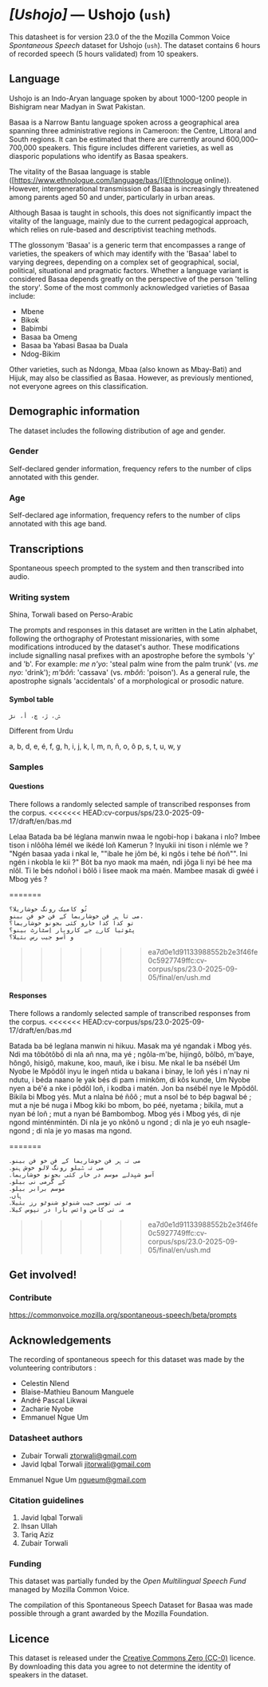 # *[Ushojo]* &mdash; Ushojo (`ush`)
This datasheet is for version 23.0 of the the Mozilla Common Voice *Spontaneous Speech* dataset 
for Ushojo (`ush`). The dataset contains 6 hours of recorded
speech (5 hours validated) from 10 speakers.

## Language
Ushojo is an Indo-Aryan language spoken by about 1000-1200 people in Bishigram near Madyan in Swat Pakistan.
<!-- {{LANGUAGE_DESCRIPTION}} -->

Basaa is a Narrow Bantu language spoken across a geographical area spanning three administrative regions in Cameroon: the Centre, Littoral and South regions. It can be estimated that there are currently around 600,000–700,000 speakers. This figure includes different varieties, as well as diasporic populations who identify as Basaa speakers.

The vitality of the Basaa language is stable ([https://www.ethnologue.com/language/bas/](Ethnologue online)). However, intergenerational transmission of Basaa is increasingly threatened among parents aged 50 and under, particularly in urban areas.

Although Basaa is taught in schools, this does not significantly impact the vitality of the language, mainly due to the current pedagogical approach, which relies on rule-based and descriptivist teaching methods.

TThe glossonym 'Basaa' is a generic term that encompasses a range of varieties, the speakers of which may identify with the 'Basaa' label to varying degrees, depending on a complex set of geographical, social, political, situational and pragmatic factors. Whether a language variant is considered Basaa depends greatly on the perspective of the person 'telling the story'. Some of the most commonly acknowledged varieties of Basaa include:
- Mbene
- Bikok
- Babimbi
- Basaa ba Omeng
- Basaa ba Yabasi 
Basaa ba Duala
- Ndog-Bikim

Other varieties, such as Ndonga, Mbaa (also known as Mbay-Bati) and Hijuk, may also be classified as Basaa. However, as previously mentioned, not everyone agrees on this classification.
<!-- Provide a brief (1-2 paragraph) description of your language -->

## Demographic information
The dataset includes the following distribution of age and gender.
<!-- You can get a lot of the information in this section from https://analyzer.cv-toolbox.web.tr/browse -->

### Gender
Self-declared gender information, frequency refers to the number of clips annotated with this gender.
<!-- {{GENDER_TABLE}} -->
<!-- @ AUTOMATICALLY GENERATED @ -->
<!-- | Gender | Frequency |
|--------|-----------|
| male, masculine | ? |
| undeclared | ? |
| female, feminine | ? | -->

### Age
Self-declared age information, frequency refers to the number of clips annotated with this age band.
<!-- {{AGE_TABLE}} -->
<!-- @ AUTOMATICALLY GENERATED @ -->
<!-- | Age band | Frequency |
|----------|-----------|
| teens | ? |
| twenties | ? |
| thirties | ? |
| fourties | ? |
| fifties | ? |
   ...if other age ranges are present in your data, add rows... -->

## Transcriptions
Spontaneous speech prompted to the system and then transcribed into audio.
<!-- {{TRANSCRIPTIONS_DESCRIPTION}} -->
<!-- A description of the transcription system used -->

### Writing system
Shina, Torwali based on Perso-Arabic
<!-- {{WRITING_SYSTEM_DESCRIPTION}} -->
<!-- @ OPTIONAL @ -->
<!-- A description of the writing system (or writing systems) used in the text corpus -->
The prompts and responses in this dataset are written in the Latin alphabet, following the orthography of Protestant missionaries, with some modifications introduced by the dataset's author. These modifications include signalling nasal prefixes with an apostrophe before the symbols 'y' and 'b'. For example:
*me n'yo*: 'steal palm wine from the palm trunk' (vs. *me nyo*: 'drink'); *m'bôñ*: 'cassava' (vs. *mbôñ*: 'poison'). As a general rule, the apostrophe signals 'accidentals' of a morphological or prosodic nature.

#### Symbol table
```ݜ، ڙ، ڇ، أ، نڑ ```

Different from Urdu
<!-- {{ALPHABET_TABLE}} -->
<!-- @ OPTIONAL @ -->
<!-- If the writing system is alphabetic, you can include the valid alphabet here -->
a, b, d, e, é, f, g, h, i, j, k, l, m, n, ñ, o, ô p, s, t, u, w, y

### Samples

#### Questions
There follows a randomly selected sample of transcribed responses from the corpus.
<<<<<<< HEAD:cv-corpus/sps/23.0-2025-09-17/draft/en/bas.md

Lelaa Batada ba bé léglana manwin nwaa le ngobi-hop i bakana i nlo?
Imbee tison i nlôôha lémél we ikédé loñ Kamerun ? Inyukii ini tison i nlémle we ?
"Ngén basaa yada i nkal le, ""ibale he jôm bé, ki ngôs i tehe bé ñoñ"". Ini ngén i nkobla le kii ?"
Bôt ba nyo maok ma maén, ndi jôga li nyi bé hee ma nlôl. Ti le bés ndoñol i bôlô i lisee maok ma maén.
Mambee masak di gwéé i Mbog yés ?

=======
```
تُو کامیک رونگ خوشاریلا؟
می تا ہر فن خوشاریما کے فن خو فن بینو.
تو کدا کدا خارو کئی بجونو خوشاریما؟
پٹوئیا کارے جے کاروبار اِسٹارٹ بینو؟
و آسو جیب رس بئیلا؟
```
>>>>>>> ea7d0e1d91133988552b2e3f46fe0c5927749ffc:cv-corpus/sps/23.0-2025-09-05/final/en/ush.md
<!-- {{QUESTIONS_SAMPLE}} -->

#### Responses
There follows a randomly selected sample of transcribed responses from the corpus.
<<<<<<< HEAD:cv-corpus/sps/23.0-2025-09-17/draft/en/bas.md

Batada ba bé leglana manwin ni hikuu.
Masak ma yé ngandak i Mbog yés. Ndi ma tôbôtôbô di nla añ nna, ma yé ; ngôla-m'be, hijingô, bôlbô, m'baye, hôngô, hisigô, makune, koo, mauñ, ike i bisu.
Me nkal le ba nsébél Um Nyobe le Mpôdôl  inyu le ingeñ ntida u bakana i binay, le loñ yés i n'nay ni ndutu, i béda naano le yak bés di pam i minkôm, di kôs kunde, Um Nyobe nyen a bé'é a nke i pôdôl loñ, i kodba i matén. Jon ba nsébél nye le Mpôdôl.
Bikila bi Mbog yés. Mut a nlalna bé ñôô ; mut a nsol bé to bép bagwal bé ; mut a nje bé nuga i Mbog kiki bo mbom, bo péé, nyetama ; bikila, mut a nyan bé loñ ; mut a nyan bé Bambombog.
Mbog yés i Mbog yés, di nje ngond minténmintén. Di nla je yo nkônô u ngond ; di nla je yo euh nsagle-ngond ; di nla je yo masas ma ngond.

=======
```
می تہ ہر فن خوشاریما کے فن خو فن بینو۔
می تہ ݜیلو رونگ لالو خوش ہنو۔
آسو شیِدلے موسم در خار کئی بجونو خوشاریما۔
کے گرمی نی بیلو۔
موسم برابر بیلو۔
ہاں۔
مہ تی توسی جیب شنوٹو شنوٹو رز بئیلا۔
مہ تی کامن وائس بارا در تپوس کیلا۔
```
>>>>>>> ea7d0e1d91133988552b2e3f46fe0c5927749ffc:cv-corpus/sps/23.0-2025-09-05/final/en/ush.md
<!-- {{TRANSCRIPTIONS_SAMPLE}} -->

## Get involved!

### Contribute
<!-- {{CONTRIBUTE_LINKS_LIST}} -->
<!-- Here you can include links for how to contribute to the dataset -->
https://commonvoice.mozilla.org/spontaneous-speech/beta/prompts 

## Acknowledgements
The recording of spontaneous speech for this dataset was made by the volunteering contributors :
- Celestin Nlend
- Blaise-Mathieu Banoum Manguele
- André Pascal Likwai
- Zacharie Nyobe
- Emmanuel Ngue Um

### Datasheet authors
* Zubair Torwali <ztorwali@gmail.com> 
* Javid Iqbal Torwali <jitorwali@gmail.com>
<!-- {{DATASHEET_AUTHORS_LIST}} -->
<!-- A list in the format of: Your Name <email@email.com> -->
Emmanuel Ngue Um <ngueum@gmail.com>

### Citation guidelines
1. Javid Iqbal Torwali 
2. Ihsan Ullah  
3. Tariq Aziz  
4. Zubair Torwali
<!-- {{CITATION_DESCRIPTION}} -->
<!-- @ OPTIONAL @ -->
<!-- If you published a paper and would like people to cite it, you can include the BiBTeX here -->

### Funding
This dataset was partially funded by the *Open Multilingual Speech Fund* managed by Mozilla Common Voice.
<!-- {{FUNDING_DESCRIPTION}} -->
<!-- @ OPTIONAL @ -->
<!-- If you received any funding, you can include the acknowledgement here -->
The compilation of this Spontaneous Speech Dataset for Basaa was made possible through a grant awarded by the Mozilla Foundation.

## Licence
This dataset is released under the [Creative Commons Zero (CC-0)](https://creativecommons.org/public-domain/cc0/) licence. By downloading this data
you agree to not determine the identity of speakers in the dataset.